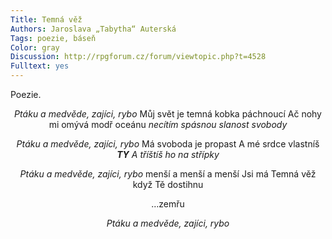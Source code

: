 ```yaml
--- 
Title: Temná věž
Authors: Jaroslava „Tabytha“ Auterská
Tags: poezie, báseň
Color: gray
Discussion: http://rpgforum.cz/forum/viewtopic.php?t=4528
Fulltext: yes
--- 
```

Poezie.

<div align="center">
<p>
<em>Ptáku a medvěde, zajíci, rybo</em>
Můj svět je temná kobka
páchnoucí
Ač nohy mi omývá modř oceánu
<em>necítím spásnou slanost svobody</em>
</p>
<p>
<em>Ptáku a medvěde, zajíci, rybo</em>
Má svoboda je propast
A mé srdce vlastníš
<em><b>TY</b></em>
<em>A tříštíš ho na střípky</em>
</p>

<p>
<em>Ptáku a medvěde, zajíci, rybo</em>
menší a menší a menší
Jsi má Temná věž
když Tě dostihnu
<p>…zemřu</p>
</p>

<p>
<em>Ptáku a medvěde, zajíci, rybo</em>
</p>
</div>